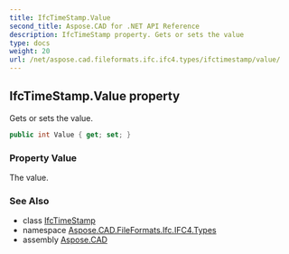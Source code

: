 ```yaml
---
title: IfcTimeStamp.Value
second_title: Aspose.CAD for .NET API Reference
description: IfcTimeStamp property. Gets or sets the value
type: docs
weight: 20
url: /net/aspose.cad.fileformats.ifc.ifc4.types/ifctimestamp/value/
---
```

## IfcTimeStamp.Value property

Gets or sets the value.

```csharp
public int Value { get; set; }
```

### Property Value

The value.

### See Also

* class [IfcTimeStamp](../)
* namespace [Aspose.CAD.FileFormats.Ifc.IFC4.Types](../../ifctimestamp/)
* assembly [Aspose.CAD](../../../)


